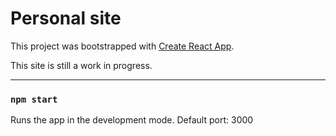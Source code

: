 # Personal site

This project was bootstrapped with [Create React App](https://github.com/facebook/create-react-app).

This site is still a work in progress.

----

### `npm start`

Runs the app in the development mode.
Default port: 3000
